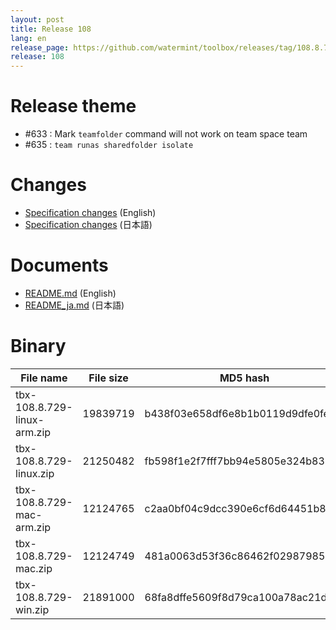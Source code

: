 ```yaml
---
layout: post
title: Release 108
lang: en
release_page: https://github.com/watermint/toolbox/releases/tag/108.8.729
release: 108
---
```


# Release theme

* #633 : Mark `teamfolder` command will not work on team space team
* #635 : `team runas sharedfolder isolate`

# Changes

* [Specification changes](https://github.com/watermint/toolbox/blob/108.8.729/docs/releases/changes108.md) (English)
* [Specification changes](https://github.com/watermint/toolbox/blob/108.8.729/docs/releases/changes108.md) (日本語)

# Documents

* [README.md](https://github.com/watermint/toolbox/blob/108.8.729/README.md) (English)
* [README_ja.md](https://github.com/watermint/toolbox/blob/108.8.729/README_ja.md) (日本語)

# Binary

| File name                   | File size | MD5 hash                         | SHA256 hash                                                      |
|-----------------------------|-----------|----------------------------------|------------------------------------------------------------------|
| tbx-108.8.729-linux-arm.zip | 19839719  | b438f03e658df6e8b1b0119d9dfe0feb | 95cb4eec8393ace47d884c41da25b0be401dbd9efb4a8f9837d16d918a4886c6 |
| tbx-108.8.729-linux.zip     | 21250482  | fb598f1e2f7fff7bb94e5805e324b832 | 87e8629390ef236764cf71726974ce444570534491389e14be56617ba0224176 |
| tbx-108.8.729-mac-arm.zip   | 12124765  | c2aa0bf04c9dcc390e6cf6d64451b854 | 64ae76b2d2c1d6b2e0439721165839154da6bea53999794fdc1243eda96b4f1b |
| tbx-108.8.729-mac.zip       | 12124749  | 481a0063d53f36c86462f02987985296 | 0106f05cded1b7a8d188ac0fa92ce936f6e82eb9fe7dd7a4a87a41a8403e60b5 |
| tbx-108.8.729-win.zip       | 21891000  | 68fa8dffe5609f8d79ca100a78ac21d4 | 21a91b8916e0bb8298d6abef0f48dca92f5ec2ad78d43f0b274e3c8463013a35 |


